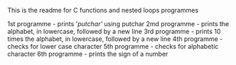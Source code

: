 This is the readme for C functions and nested loops programmes

1st programme - prints '_putchar'_ using putchar
2md programme - prints the alphabet, in lowercase, followed by a new line
3rd programme - prints 10 times the alphabet, in lowercase, followed by a new line
4th programme - checks for lower case character
5th programme - checks for alphabetic character
6th programme - prints the sign of a number
